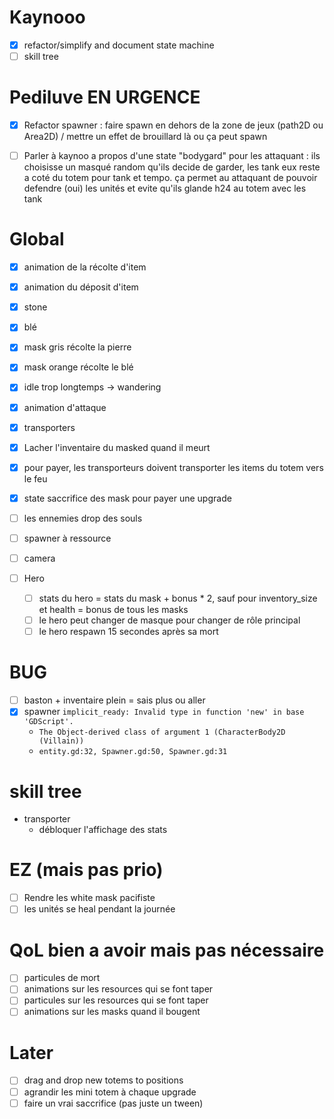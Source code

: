 # Kaynooo

- [x] refactor/simplify and document state machine
- [ ] skill tree

# Pediluve EN URGENCE

- [X] Refactor spawner : faire spawn en dehors de la zone de jeux (path2D ou Area2D) / mettre un effet de brouillard là ou ça peut spawn
- [ ] Parler à kaynoo a propos d'une state "bodygard" pour les attaquant : ils choisisse un masqué random qu'ils decide de garder, les tank eux reste a coté du totem pour tank et tempo. ça permet au attaquant de pouvoir defendre (oui) les unités et evite qu'ils glande h24 au totem avec les tank


# Global

- [x] animation de la récolte d'item
- [x] animation du déposit d'item
- [x] stone
- [x] blé
- [X] mask gris récolte la pierre
- [X] mask orange récolte le blé
- [x] idle trop longtemps -> wandering
- [X] animation d'attaque
- [X] transporters
- [x] Lacher l'inventaire du masked quand il meurt
- [X] pour payer, les transporteurs doivent transporter les items du totem vers le feu
- [x] state saccrifice des mask pour payer une upgrade
- [ ] les ennemies drop des souls

- [ ] spawner à ressource

- [ ] camera

- [ ] Hero
  - [ ] stats du hero = stats du mask + bonus * 2, sauf pour inventory_size et health = bonus de tous les masks
  - [ ] le hero peut changer de masque pour changer de rôle principal
  - [ ] le hero respawn 15 secondes après sa mort

# BUG

- [ ] baston + inventaire plein = sais plus ou aller
- [X] spawner `implicit_ready: Invalid type in function 'new' in base 'GDScript'.`
  - `The Object-derived class of argument 1 (CharacterBody2D (Villain))`
  - `entity.gd:32, Spawner.gd:50, Spawner.gd:31`

# skill tree

- transporter
  - débloquer l'affichage des stats

# EZ (mais pas prio)

- [ ] Rendre les white mask pacifiste
- [ ] les unités se heal pendant la journée

# QoL bien a avoir mais pas nécessaire

- [ ] particules de mort
- [ ] animations sur les resources qui se font taper
- [ ] particules sur les resources qui se font taper
- [ ] animations sur les masks quand il bougent

# Later

- [ ] drag and drop new totems to positions
- [ ] agrandir les mini totem à chaque upgrade
- [ ] faire un vrai saccrifice (pas juste un tween)
